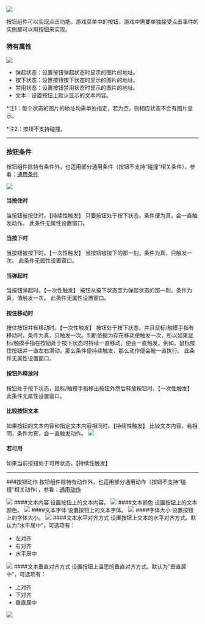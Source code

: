 ![](564ac01e9f242.png)

按钮组件可以实现点击功能。游戏菜单中的按钮，游戏中需要单独接受点击事件的实例都可以用按钮来实现。

### 特有属性
![](564ac01e5ac54.png)
- 弹起状态：设置按钮弹起状态时显示的图片的地址。
- 按下状态：设置按钮按下状态时显示的图片的地址。
- 禁用状态：设置按钮禁用状态时显示的图片的地址。
- 文本：设置按钮上默认显示的文本内容。

*注1：每个状态的图片的地址均需单独指定，若为空，则相应状态不会有图片显示。

*注2：按钮不支持碰撞。

------------


### 按钮条件
按钮组件除特有条件外，也适用部分通用条件（按钮不支持“碰撞”相关条件），参看：[通用条件](../../../../Lakeshore/manual/commonElements/conditions/)

![](564ac01e6ec2e.png)
#### 当按住时
当按钮被按住时。【持续性触发】
只要按钮处于按下状态，条件便为真，会一直触发动作。
此条件无属性设置窗口。
#### 当按下时
当按钮被按下时。【一次性触发】
当按钮被按下的那一刻，条件为真，只触发一次。
此条件无属性设置窗口。
#### 当弹起时
当按钮弹起时。【一次性触发】
按钮从按下状态变为弹起状态的那一刻，条件为真，值触发一次。
此条件无属性设置窗口。
#### 按住移动时
按住按钮并有移动时。【一次性触发】
按钮处于按下状态，并且鼠标/触摸手指有移动时，条件为真，只触发一次。判断依据为存在移动便触发一次，所以如果鼠标/触摸手指在按钮处于按下状态时持续一直移动，便会一直触发。例如，鼠标按住按钮并一直左右滑动，那么条件便持续触发，那么动作便会被一直执行。
此条件无属性设置窗口。
#### 按钮外释放时
按钮处于按下状态，鼠标/触摸手指移出按钮外然后释放按钮时。【一次性触发】
此条件无属性设置窗口。
#### 比较按钮文本
如果按钮的文本内容和指定文本内容相同时。【持续性触发】
比较文本内容，若相同，条件为真，会一直触发动作。
![](564ac01e8af82.png)
#### 若可用
如果当前按钮处于可用状态。【持续性触发】

------------


###按钮动作
按钮组件除特有动作外，也适用部分通用动作（按钮不支持“碰撞”相关动作），参看：[通用动作](http://edn.egret.com/cn/index.php/portal/article/index/id/708)

![](564ac024888b3.png)
####文本内容
设置按钮上的文本内容。
![](564ac01dd1b86.png)
####文本颜色
设置按钮上的文本颜色。
![](564ac01e221c8.png)
####文本字体
设置按钮上的文本字体。
![](564ac01e2daab.png)
####字体大小
设置按钮上的字体大小。
![](564ac01e3af30.png)
####文本水平对齐方式
设置按钮上文本的水平对齐方式。默认为"水平居中"，可选项有：
- 左对齐
- 右对齐
- 水平居中

![](564ac01e09bff.png)
####文本垂直对齐方式
设置按钮上温恩的垂直对齐方式。默认为"垂直居中"，可选项有：
- 上对齐
- 下对齐
- 垂直居中

![](564ac01dec2c6.png)
